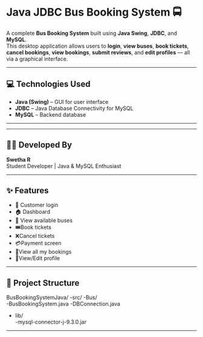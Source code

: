 # Java JDBC Bus Booking System 🚍

A complete **Bus Booking System** built using **Java Swing**, **JDBC**, and **MySQL**.  
This desktop application allows users to **login**, **view buses**, **book tickets**, **cancel bookings**, **view bookings**, **submit reviews**, and **edit profiles** — all via a graphical interface.

---

## 💻 Technologies Used
- **Java (Swing)** – GUI for user interface
- **JDBC** – Java Database Connectivity for MySQL
- **MySQL** – Backend database

---

---

## 👨‍💼 Developed By

**Swetha R**  
Student Developer | Java & MySQL Enthusiast  

---

## ✨ Features
- 🔐 Customer login
- 🏠 Dashboard
- 🚌 View available buses
- 🎟️Book tickets
- ❌Cancel tickets
- 💳Payment screen
-  📖View all my bookings
- 👤View/Edit profile
  

---

## 📂 Project Structure
BusBookingSystemJava/
-src/
    -Bus/                    
        -BusBookingSystem.java
        -DBConnection.java
- lib/        
     -mysql-connector-j-9.3.0.jar

---

                  
